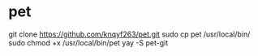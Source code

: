 pet
========================

git clone https://github.com/knqyf263/pet.git
sudo cp pet /usr/local/bin/
sudo chmod +x /usr/local/bin/pet
 yay -S pet-git
